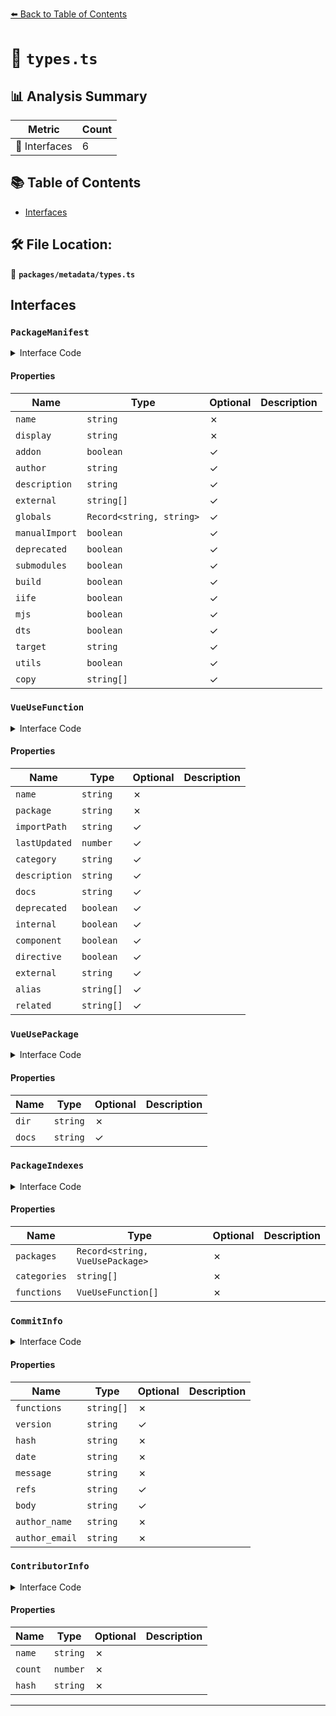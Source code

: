 [⬅️ Back to Table of Contents](../../index.md)

# 📄 `types.ts`

## 📊 Analysis Summary

| Metric | Count |
|--------|-------|
| 📐 Interfaces | 6 |

## 📚 Table of Contents

- [Interfaces](#interfaces)

## 🛠️ File Location:
📂 **`packages/metadata/types.ts`**

## Interfaces

### `PackageManifest`

<details><summary>Interface Code</summary>

```ts
export interface PackageManifest {
  name: string
  display: string
  addon?: boolean
  author?: string
  description?: string
  external?: string[]
  globals?: Record<string, string>
  manualImport?: boolean
  deprecated?: boolean
  submodules?: boolean
  build?: boolean
  iife?: boolean
  mjs?: boolean
  dts?: boolean
  target?: string
  utils?: boolean
  copy?: string[]
}
```
</details>

#### Properties

| Name | Type | Optional | Description |
|------|------|----------|-------------|
| `name` | `string` | ✗ |  |
| `display` | `string` | ✗ |  |
| `addon` | `boolean` | ✓ |  |
| `author` | `string` | ✓ |  |
| `description` | `string` | ✓ |  |
| `external` | `string[]` | ✓ |  |
| `globals` | `Record<string, string>` | ✓ |  |
| `manualImport` | `boolean` | ✓ |  |
| `deprecated` | `boolean` | ✓ |  |
| `submodules` | `boolean` | ✓ |  |
| `build` | `boolean` | ✓ |  |
| `iife` | `boolean` | ✓ |  |
| `mjs` | `boolean` | ✓ |  |
| `dts` | `boolean` | ✓ |  |
| `target` | `string` | ✓ |  |
| `utils` | `boolean` | ✓ |  |
| `copy` | `string[]` | ✓ |  |

### `VueUseFunction`

<details><summary>Interface Code</summary>

```ts
export interface VueUseFunction {
  name: string
  package: string
  importPath?: string
  lastUpdated?: number
  category?: string
  description?: string
  docs?: string
  deprecated?: boolean
  internal?: boolean
  component?: boolean
  directive?: boolean
  external?: string
  alias?: string[]
  related?: string[]
}
```
</details>

#### Properties

| Name | Type | Optional | Description |
|------|------|----------|-------------|
| `name` | `string` | ✗ |  |
| `package` | `string` | ✗ |  |
| `importPath` | `string` | ✓ |  |
| `lastUpdated` | `number` | ✓ |  |
| `category` | `string` | ✓ |  |
| `description` | `string` | ✓ |  |
| `docs` | `string` | ✓ |  |
| `deprecated` | `boolean` | ✓ |  |
| `internal` | `boolean` | ✓ |  |
| `component` | `boolean` | ✓ |  |
| `directive` | `boolean` | ✓ |  |
| `external` | `string` | ✓ |  |
| `alias` | `string[]` | ✓ |  |
| `related` | `string[]` | ✓ |  |

### `VueUsePackage`

<details><summary>Interface Code</summary>

```ts
export interface VueUsePackage extends PackageManifest {
  dir: string
  docs?: string
}
```
</details>

#### Properties

| Name | Type | Optional | Description |
|------|------|----------|-------------|
| `dir` | `string` | ✗ |  |
| `docs` | `string` | ✓ |  |

### `PackageIndexes`

<details><summary>Interface Code</summary>

```ts
export interface PackageIndexes {
  packages: Record<string, VueUsePackage>
  categories: string[]
  functions: VueUseFunction[]
}
```
</details>

#### Properties

| Name | Type | Optional | Description |
|------|------|----------|-------------|
| `packages` | `Record<string, VueUsePackage>` | ✗ |  |
| `categories` | `string[]` | ✗ |  |
| `functions` | `VueUseFunction[]` | ✗ |  |

### `CommitInfo`

<details><summary>Interface Code</summary>

```ts
export interface CommitInfo {
  functions: string[]
  version?: string
  hash: string
  date: string
  message: string
  refs?: string
  body?: string
  author_name: string
  author_email: string
}
```
</details>

#### Properties

| Name | Type | Optional | Description |
|------|------|----------|-------------|
| `functions` | `string[]` | ✗ |  |
| `version` | `string` | ✓ |  |
| `hash` | `string` | ✗ |  |
| `date` | `string` | ✗ |  |
| `message` | `string` | ✗ |  |
| `refs` | `string` | ✓ |  |
| `body` | `string` | ✓ |  |
| `author_name` | `string` | ✗ |  |
| `author_email` | `string` | ✗ |  |

### `ContributorInfo`

<details><summary>Interface Code</summary>

```ts
export interface ContributorInfo {
  name: string
  count: number
  hash: string
}
```
</details>

#### Properties

| Name | Type | Optional | Description |
|------|------|----------|-------------|
| `name` | `string` | ✗ |  |
| `count` | `number` | ✗ |  |
| `hash` | `string` | ✗ |  |


---